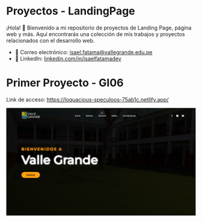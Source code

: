 # Proyectos - LandingPage

¡Hola! 👋 Bienvenido a mi repositorio de proyectos de Landing Page, página web y más. Aquí encontrarás una colección de mis trabajos y proyectos relacionados con el desarrollo web.

- 📧 Correo electrónico: isael.fatama@vallegrande.edu.pe
- 📱 LinkedIn: [linkedin.com/in/isaelfatamadev](https://www.linkedin.com/in/isael-fatama-655615274/)

# Primer Proyecto - GI06
Link de acceso: https://loquacious-speculoos-75ab1c.netlify.app/

![Portada de la web](./img/Primer%20LandingPage.png)
